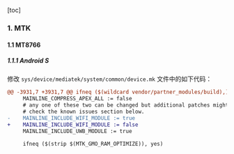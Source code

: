 [toc]

### 1. MTK

#### 1.1 MT8766

##### 1.1.1 Android S

修改 `sys/device/mediatek/system/common/device.mk` 文件中的如下代码：

```diff
@@ -3931,7 +3931,7 @@ ifneq ($(wildcard vendor/partner_modules/build),)
     MAINLINE_COMPRESS_APEX_ALL := false
     # any one of these two can be changed but additional patches might be required
     # check the known issues section below.
-    MAINLINE_INCLUDE_WIFI_MODULE := true
+    MAINLINE_INCLUDE_WIFI_MODULE := false
     MAINLINE_INCLUDE_UWB_MODULE := true
 
     ifneq ($(strip $(MTK_GMO_RAM_OPTIMIZE)), yes)
```

